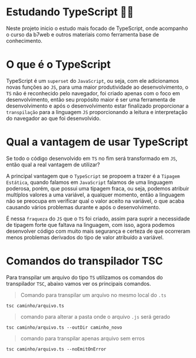 # Estudando TypeScript 😶‍🌫️
Neste projeto inicio o estudo mais focado de TypeScript, onde acompanho o curso da b7web e outros materiais como ferramenta base de conhecimento.


# O que é o TypeScript
TypeScript é um ``superset`` do ``JavaScript``, ou seja, com ele adicionamos novas funções ao ``JS``, para uma maior produtividade ao desenvolvimento, o ``TS`` não é reconhecido pelo navegador, foi criado apenas com o foco em desenvolvimento, então seu propósito maior é ser uma ferramenta de desenvolvimento e após o desenvolvimento estar finalizado proporcionar a ``transpilação`` para a linguagem ``JS`` proporcionando a leitura e interpretação do navegador ao que foi desenvolvido.

# Qual a vantagem de usar TypeScript
Se todo o código desenvolvido em ``TS`` no fim será transformado em ``JS``, então qual a real vantagem de utilizar?

A principal vantagem que o ``TypeScript`` se propoem a trazer é a ``Tipagem Estática``, quando falamos em ``JavaScript`` falamos de uma linguagem poderosa, porém, que possui uma tipagem fraca, ou seja, podemos atribuir multíplos valores a uma variável, a qualquer momento, então a linguagem não se preocupa em verificar qual o valor aceito na variável, o que acaba causando vários problemas durante e após o desenvolvimento.

É nessa ``fraqueza`` do ``JS`` que o ``TS`` foi criado, assim para suprir a necessidade de tipagem forte que faltava na linguagem, com isso, agora podemos desenvolver código com muito mais segurança e certeza de que ocorreram menos problemas derivados do tipo de valor atribuído a variável.

# Comandos do transpilador TSC
Para transpilar um arquivo do tipo ``TS`` utilizamos os comandos do transpilador ``TSC``, abaixo vamos ver os principais comandos.

>Comando para transpilar um arquivo no mesmo local do ``.ts``

    tsc caminho/arquivo.ts

>comando para alterar a pasta onde o arquivo ``.js`` será gerado

    tsc caminho/arquivo.ts --outDir caminho_novo

>comando para transpilar apenas arquivo sem erros

    tsc caminho/arquivo.ts --noEmitOnError

